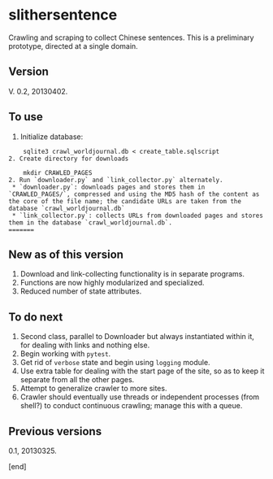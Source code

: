 slithersentence
===============

Crawling and scraping to collect Chinese sentences. This is a preliminary prototype, directed at a single domain.

Version
-------

V. 0.2, 20130402.

To use
------

 1. Initialize database:

```
    sqlite3 crawl_worldjournal.db < create_table.sqlscript
2. Create directory for downloads

    mkdir CRAWLED_PAGES
2. Run `downloader.py` and `link_collector.py` alternately. 
 * `downloader.py`: downloads pages and stores them in `CRAWLED_PAGES/`, compressed and using the MD5 hash of the content as the core of the file name; the candidate URLs are taken from the database `crawl_worldjournal.db`
 * `link_collector.py`: collects URLs from downloaded pages and stores them in the database `crawl_worldjournal.db`.
=======
```


New as of this version
----------------------
1. Download and link-collecting functionality is in separate programs.
2. Functions are now highly modularized and specialized.
3. Reduced number of state attributes.


To do next
----------
1. Second class, parallel to Downloader but always instantiated within it, for dealing with links and nothing else.
2. Begin working with `pytest`.
3. Get rid of `verbose` state and begin using `logging` module.
3. Use extra table for dealing with the start page of the site, so as to keep it separate from all the other pages.
2. Attempt to generalize crawler to more sites.
3. Crawler should eventually use threads or independent processes (from shell?) to conduct continuous crawling; manage this with a queue.

Previous versions
-----------------
0.1, 20130325.


[end]
